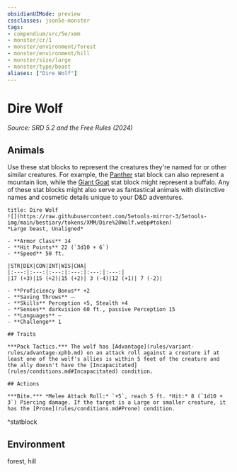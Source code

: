 ```yaml
---
obsidianUIMode: preview
cssclasses: json5e-monster
tags:
- compendium/src/5e/xmm
- monster/cr/1
- monster/environment/forest
- monster/environment/hill
- monster/size/large
- monster/type/beast
aliases: ["Dire Wolf"]
---
```

# Dire Wolf
*Source: SRD 5.2 and the Free Rules (2024)*  

## Animals

Use these stat blocks to represent the creatures they're named for or other similar creatures. For example, the [Panther](compendium/bestiary/beast/panther-xmm.md) stat block can also represent a mountain lion, while the [Giant Goat](compendium/bestiary/beast/giant-goat-xmm.md) stat block might represent a buffalo. Any of these stat blocks might also serve as fantastical animals with distinctive names and cosmetic details unique to your D&D adventures.

```ad-statblock
title: Dire Wolf
![](https://raw.githubusercontent.com/5etools-mirror-3/5etools-img/main/bestiary/tokens/XMM/Dire%20Wolf.webp#token)
*Large beast, Unaligned*

- **Armor Class** 14
- **Hit Points** 22 (`3d10 + 6`)
- **Speed** 50 ft.

|STR|DEX|CON|INT|WIS|CHA|
|:---:|:---:|:---:|:---:|:---:|:---:|
|17 (+3)|15 (+2)|15 (+2)| 3 (-4)|12 (+1)| 7 (-2)|

- **Proficiency Bonus** +2
- **Saving Throws** ⏤
- **Skills** Perception +5, Stealth +4
- **Senses** darkvision 60 ft., passive Perception 15
- **Languages** —
- **Challenge** 1

## Traits

***Pack Tactics.*** The wolf has [Advantage](rules/variant-rules/advantage-xphb.md) on an attack roll against a creature if at least one of the wolf's allies is within 5 feet of the creature and the ally doesn't have the [Incapacitated](rules/conditions.md#Incapacitated) condition.

## Actions

***Bite.*** *Melee Attack Roll:* `+5`, reach 5 ft. *Hit:* 8 (`1d10 + 3`) Piercing damage. If the target is a Large or smaller creature, it has the [Prone](rules/conditions.md#Prone) condition.
```
^statblock

## Environment

forest, hill